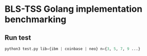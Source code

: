 # BLS-TSS Golang implementation benchmarking

## Run test
```python
python3 test.py lib={ibm | coinbase | neo} n={3, 5, 7, 9 ...}
```